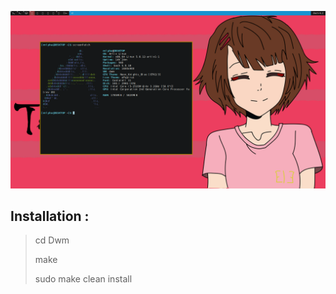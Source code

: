 
![Alt text](screen.png?raw=true "Title")



## Installation :
 > cd Dwm
 >
 > make
 >
 >sudo make clean install


